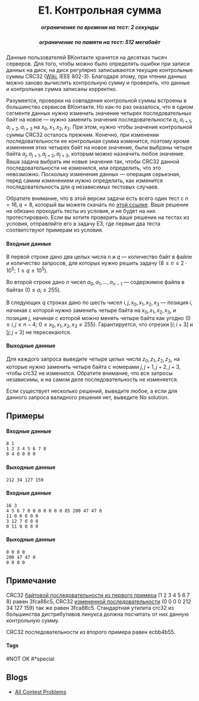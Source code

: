 <h1 style='text-align: center;'> E1. Контрольная сумма</h1>

<h5 style='text-align: center;'>ограничение по времени на тест: 2 секунды</h5>
<h5 style='text-align: center;'>ограничение по памяти на тест: 512 мегабайт</h5>

Данные пользователей ВКонтакте хранятся на десятках тысяч серверов. Для того, чтобы можно было определять ошибки при записи данных на диск, на диск регулярно записываются текущие контрольные суммы CRC32 ([Wiki](https://en.wikipedia.org/wiki/Cyclic_redundancy_check), IEEE 802-3). Благодаря этому, при чтении данных можно заново вычислить контрольную сумму и проверить, что данные и контрольная сумма записаны корректно. 

Разумеется, проверки на совпадение контрольной суммы встроены в большинство сервисов ВКонтакте. Но как-то раз оказалось, что в одном сегменте данных нужно изменить значение четырех последовательных байт на новое — нужно заменить значения последовательности $a_i, a_{i+1}, a_{i+2}, a_{i+3}$ на $x_0, x_1, x_2, x_3$. При этом, нужно чтобы значение контрольной суммы CRC32 осталось прежним. Конечно, при изменении последовательности ее контрольная сумма изменится, поэтому кроме изменения этих четырех байт на новое значение, были выбраны четыре байта $a_{j}, a_{j+1}, a_{j+2}, a_{j+3}$, которым можно назначить любое значение. Ваша задача выбрать им новые значения так, чтобы CRC32 данной последовательности не изменился, или определить, что это невозможно. Поскольку изменение данных — операция серьезная, перед самим изменением нужно определить, как изменится последовательность для $q$ независимых тестовых случаев.

Обратите внимание, что в этой версии задачи есть всего один тест с $n=16, q=8$, который вы можете скачать по [этой ссылке](https://drive.google.com/open?id=1amqCbAtMZwdrd5cXFrw80wXELEv_2PKb). Ваше решение не обязано проходить тесты из условия, и не будет на них протестировано. Если вы хотите проверить ваше решение на тестах из условия, отправляйте его в задачу E3, где первые два теста соответствуют примерам из условия.

#### Входные данные

В первой строке дано два целых числа $n$ и $q$ — количество байт в файле и количество запросов, для которых нужно решить задачу ($8 \le n \le 2 \cdot 10^5$; $1 \le q \le 10^5$).

Во второй строке дано $n$ чисел $a_0, a_1, \ldots, a_{n-1}$ — содержимое файла в байтах ($0 \le a_i \le 255$).

В следующих $q$ строках дано по шесть чисел $i, j, x_0, x_1, x_2, x_3$ — позиция $i$, начиная с которой нужно заменить четыре байта на $x_0, x_1, x_2, x_3$, и позиция $j$, начиная с которой можно менять четыре байта как угодно ($0 \le i, j \le n-4$; $0 \le x_0, x_1, x_2, x_3 \le 255$). Гарантируется, что отрезки $[i; i+3]$ и $[j; j+3]$ не пересекаются.

#### Выходные данные

Для каждого запроса выведите четыре целых числа $z_0, z_1, z_2, z_3$, на которые нужно заменить четыре байта с номерами $j, j+1, j+2, j+3$, чтобы crc32 не изменился. Обратите внимание, что все запросы независимы, и на самом деле последовательность не изменяется.

Если существует несколько решений, выведите любое, а если для данного запроса валидного решения нет, выведите No solution.

## Примеры

#### Входные данные


```text
8 1
1 2 3 4 5 6 7 8
0 4 0 0 0 0
```
#### Выходные данные


```text
212 34 127 159
```
#### Входные данные


```text
16 3
4 5 6 7 0 0 0 0 0 0 0 85 200 47 47 0
11 0 0 0 0 0
3 12 7 0 0 0
0 11 0 0 0 0
```
#### Выходные данные


```text
0 0 0 0
200 47 47 0
0 0 0 0
```
## Примечание

CRC32 [байтовой последовательности из первого примера](https://drive.google.com/open?id=1a5grS_eXX2tAMS5ndECkjUs7Xyw2YwLa) (1 2 3 4 5 6 7 8) равен 3fca88c5, CRC32 [измененной последовательности](https://drive.google.com/open?id=1bmvUULCP4gL-Sat2y1znUv7Y8MBfGlQI) (0 0 0 0 212 34 127 159) так же равен 3fca88c5. Стандартная утилита crc32 из большинства дистрибутивов линукса должна посчитать от них данную контрольную сумму.

CRC32 последовательности из второго примера равен ecbb4b55.



#### Tags 

#NOT OK #*special 

## Blogs
- [All Contest Problems](../VK_Cup_2019_-_Квалификация_(Engine).md)
